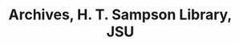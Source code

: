 ---
layout: repo
title: "Archives, H. T. Sampson Library, JSU"
id: 23438
permalink: repos/23438/
---